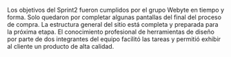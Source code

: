 Los objetivos del Sprint2 fueron cumplidos por el grupo Webyte en tiempo y forma. Solo quedaron por completar algunas pantallas del final del proceso de compra.  La estructura general del sitio está completa y preparada para la próxima etapa. El conocimiento profesional de herramientas de diseño por parte de dos integrantes del equipo facilitó las tareas y permitió exhibir al cliente un producto de alta calidad.
